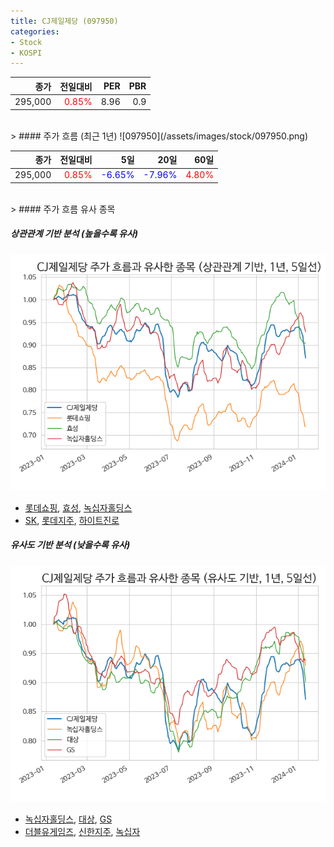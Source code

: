 ```yaml
---
title: CJ제일제당 (097950)
categories:
- Stock
- KOSPI
---
```


|종가|전일대비|PER|PBR|
|---:|-------:|--:|---:|
|295,000|<span style="color: red">0.85%</span>|8.96|0.9|

<!-- more -->
<br>
> #### 주가 흐름 (최근 1년)
![097950](/assets/images/stock/097950.png)

|종가|전일대비|5일|20일|60일|
|---:|-------:|--:|---:|---:|
|295,000|<span style="color: red">0.85%</span>|<span style="color: blue">-6.65%</span>|<span style="color: blue">-7.96%</span>|<span style="color: red">4.80%</span>|

<br>
> #### 주가 흐름 유사 종목

##### 상관관계 기반 분석 (높을수록 유사)
![097950](/assets/images/stock/097950_corr.png)
- [롯데쇼핑](/023530/), [효성](/004800/), [녹십자홀딩스](/005250/)
- [SK](/034730/), [롯데지주](/004990/), [하이트진로](/000080/)

##### 유사도 기반 분석 (낮을수록 유사)	
![097950](/assets/images/stock/097950_sim.png)
- [녹십자홀딩스](/005250/), [대상](/001680/), [GS](/078930/)
- [더블유게임즈](/192080/), [신한지주](/055550/), [녹십자](/006280/)